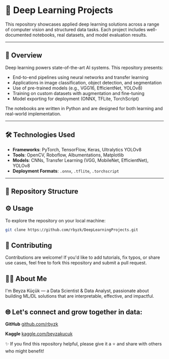 # 🧠 Deep Learning Projects

This repository showcases applied deep learning solutions across a range of computer vision and structured data tasks. Each project includes well-documented notebooks, real datasets, and model evaluation results.

---

## 📝 Overview

Deep learning powers state-of-the-art AI systems. This repository presents:

- End-to-end pipelines using neural networks and transfer learning  
- Applications in image classification, object detection, and segmentation  
- Use of pre-trained models (e.g., VGG16, EfficientNet, YOLOv8)  
- Training on custom datasets with augmentation and fine-tuning  
- Model exporting for deployment (ONNX, TFLite, TorchScript)

The notebooks are written in Python and are designed for both learning and real-world implementation.

---



## 🛠️ Technologies Used

- **Frameworks**: PyTorch, TensorFlow, Keras, Ultralytics YOLOv8  
- **Tools**: OpenCV, Roboflow, Albumentations, Matplotlib  
- **Models**: CNNs, Transfer Learning (VGG, MobileNet, EfficientNet), YOLOv8  
- **Deployment Formats**: `.onnx`, `.tflite`, `.torchscript`

---

## 📁 Repository Structure

## ⚙️ Usage

To explore the repository on your local machine:

```bash
git clone https://github.com/rbyzk/DeepLearningProjects.git
```

## 🤝 Contributing
Contributions are welcome! If you'd like to add tutorials, fix typos, or share use cases, feel free to fork this repository and submit a pull request.


## 👩‍💻 About Me
I'm Beyza Küçük — a Data Scientist & Data Analyst, passionate about building ML/DL solutions that are interpretable, effective, and impactful.


## 🌐 Let's connect and grow together in data:

**GitHub** [github.com/rbyzk](https://github.com/rbyzk)

**Kaggle** [kaggle.com/beyzakucuk](https://www.kaggle.com/beyzakucuk)


✨ If you find this repository helpful, please give it a ⭐ and share with others who might benefit!
